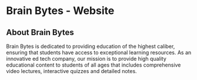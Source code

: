 # Brain Bytes - Website
## About Brain Bytes 
Brain Bytes is dedicated to providing education of the highest caliber, ensuring that students have access to exceptional learning resources. As an innovative ed tech company, our mission is to
							provide high quality educational content to students of all ages that includes comprehensive
							video lectures, interactive quizzes and detailed notes.
